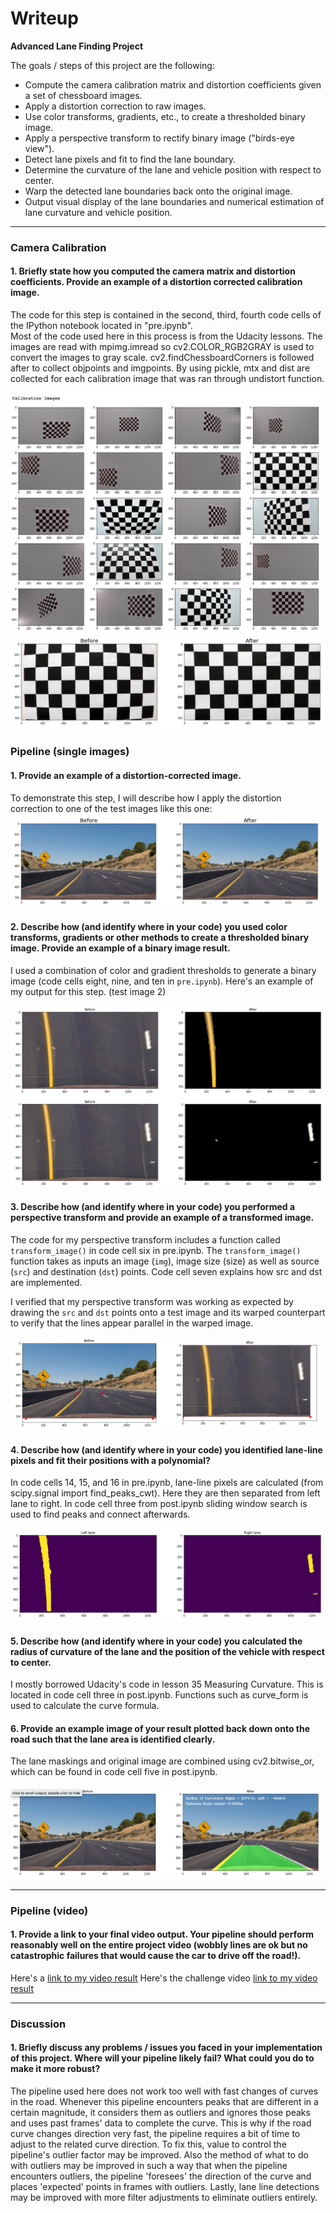 # Writeup

**Advanced Lane Finding Project**

The goals / steps of this project are the following:

* Compute the camera calibration matrix and distortion coefficients given a set of chessboard images.
* Apply a distortion correction to raw images.
* Use color transforms, gradients, etc., to create a thresholded binary image.
* Apply a perspective transform to rectify binary image ("birds-eye view").
* Detect lane pixels and fit to find the lane boundary.
* Determine the curvature of the lane and vehicle position with respect to center.
* Warp the detected lane boundaries back onto the original image.
* Output visual display of the lane boundaries and numerical estimation of lane curvature and vehicle position.

[//]: # (Image References)

[image1]: ./1.png "Calibration Photos"
[image2]: ./2.png "Undistorted"
[image3]: ./3.png "Undistorted Photo"
[image4]: ./4.png "Warp Example"
[image5]: ./5.png "Binary"
[image6]: ./9.png "Output"
[image7]: ./10.png "Output1"
[video1]: ./project_video_output.mp4 "Video1"
[video2]: ./challenge_video_output.mp4 "Video2"

[video1]: ./project_video.mp4 "Video"
---
### Camera Calibration

#### 1. Briefly state how you computed the camera matrix and distortion coefficients. Provide an example of a distortion corrected calibration image.

The code for this step is contained in the second, third, fourth code cells of the IPython notebook located in "pre.ipynb".  
Most of the code used here in this process is from the Udacity lessons. The images are read with mpimg.imread so cv2.COLOR_RGB2GRAY is used to convert the images to gray scale. cv2.findChessboardCorners is followed after to collect objpoints and imgpoints. By using pickle, mtx and dist are collected for each calibration image that was ran through undistort function.

![alt text][image1]
![alt text][image2]

### Pipeline (single images)

#### 1. Provide an example of a distortion-corrected image.

To demonstrate this step, I will describe how I apply the distortion correction to one of the test images like this one:
![alt text][image3]

#### 2. Describe how (and identify where in your code) you used color transforms, gradients or other methods to create a thresholded binary image.  Provide an example of a binary image result.

I used a combination of color and gradient thresholds to generate a binary image (code cells eight, nine, and ten in `pre.ipynb`).  Here's an example of my output for this step.  (test image 2)

![alt text][image5]

#### 3. Describe how (and identify where in your code) you performed a perspective transform and provide an example of a transformed image.

The code for my perspective transform includes a function called `transform_image()` in code cell six in pre.ipynb.  The `transform_image()` function takes as inputs an image (`img`), image size (size) as well as source (`src`) and destination (`dst`) points. Code cell seven explains how src and dst are implemented.

I verified that my perspective transform was working as expected by drawing the `src` and `dst` points onto a test image and its warped counterpart to verify that the lines appear parallel in the warped image.

![alt text][image4]

#### 4. Describe how (and identify where in your code) you identified lane-line pixels and fit their positions with a polynomial?

In code cells 14, 15, and 16 in pre.ipynb, lane-line pixels are calculated (from scipy.signal import find_peaks_cwt). Here they are then separated from left lane to right. In code cell three from post.ipynb sliding window search is used to find peaks and connect afterwards.

![alt text][image6]

#### 5. Describe how (and identify where in your code) you calculated the radius of curvature of the lane and the position of the vehicle with respect to center.

I mostly borrowed Udacity's code in lesson 35 Measuring Curvature. This is located in code cell three in post.ipynb. Functions such as curve_form is used to calculate the curve formula.

#### 6. Provide an example image of your result plotted back down onto the road such that the lane area is identified clearly.

The lane maskings and original image are combined using cv2.bitwise_or, which can be found in code cell five in post.ipynb.

![alt text][image7]

---

### Pipeline (video)

#### 1. Provide a link to your final video output.  Your pipeline should perform reasonably well on the entire project video (wobbly lines are ok but no catastrophic failures that would cause the car to drive off the road!).

Here's a [link to my video result](./project_video_output.mp4)
Here's the challenge video [link to my video result](./challenge_video_output.mp4)

---

### Discussion

#### 1. Briefly discuss any problems / issues you faced in your implementation of this project.  Where will your pipeline likely fail?  What could you do to make it more robust?

The pipeline used here does not work too well with fast changes of curves in the road. Whenever this pipeline encounters peaks that are different in a certain magnitude, it considers them as outliers and ignores those peaks and uses past frames' data to complete the curve. This is why if the road curve changes direction very fast, the pipeline requires a bit of time to adjust to the related curve direction. To fix this, value to control the pipeline's outlier factor may be improved. Also the method of what to do with outliers may be improved in such a way that when the pipeline encounters outliers, the pipeline 'foresees' the direction of the curve and places 'expected' points in frames with outliers. Lastly, lane line detections may be improved with more filter adjustments to eliminate outliers entirely.